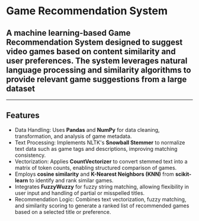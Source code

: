 # Game Recommendation System

## A machine learning-based Game Recommendation System designed to suggest video games based on content similarity and user preferences. The system leverages natural language processing and similarity algorithms to provide relevant game suggestions from a large dataset
---

## Features

- Data Handling: Uses **Pandas** and **NumPy** for data cleaning, transformation, and analysis of game metadata.
- Text Processing: Implements NLTK's **Snowball Stemmer** to normalize text data such as game tags and descriptions, improving matching consistency.
- Vectorization: Applies **CountVectorizer** to convert stemmed text into a matrix of token counts, enabling structured comparison of games.
- Employs **cosine similarity** and **K-Nearest Neighbors (KNN)** from **scikit-learn** to identify and rank similar games.
- Integrates **FuzzyWuzzy** for fuzzy string matching, allowing flexibility in user input and handling of partial or misspelled titles.
- Recommendation Logic: Combines text vectorization, fuzzy matching, and similarity scoring to generate a ranked list of recommended games based on a selected title or preference.

